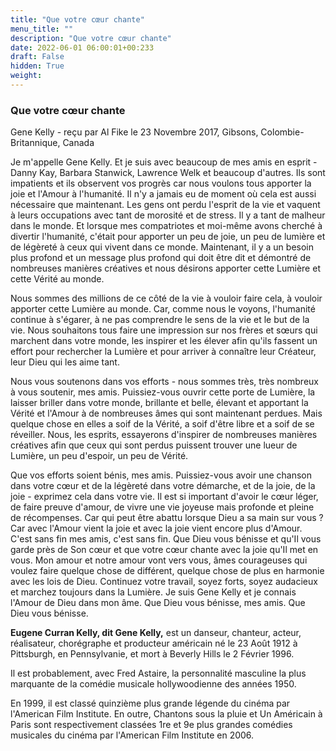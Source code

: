 ```yaml
---
title: "Que votre cœur chante"
menu_title: ""
description: "Que votre cœur chante"
date: 2022-06-01 06:00:01+00:233
draft: False
hidden: True
weight:
---
```

### Que votre cœur chante

Gene Kelly - reçu par Al Fike le 23 Novembre 2017, Gibsons, Colombie-Britannique, Canada

Je m'appelle Gene Kelly. Et je suis avec beaucoup de mes amis en esprit - Danny Kay, Barbara Stanwick, Lawrence Welk et beaucoup d'autres. Ils sont impatients et ils observent vos progrès car nous voulons tous apporter la joie et l'Amour à l'humanité. Il n'y a jamais eu de moment où cela est aussi nécessaire que maintenant. Les gens ont perdu l'esprit de la vie et vaquent à leurs occupations avec tant de morosité et de stress. Il y a tant de malheur dans le monde. Et lorsque mes compatriotes et moi-même avons cherché à divertir l'humanité, c'était pour apporter un peu de joie, un peu de lumière et de légèreté à ceux qui vivent dans ce monde. Maintenant, il y a un besoin plus profond et un message plus profond qui doit être dit et démontré de nombreuses manières créatives et nous désirons apporter cette Lumière et cette Vérité au monde.

Nous sommes des millions de ce côté de la vie à vouloir faire cela, à vouloir apporter cette Lumière au monde. Car, comme nous le voyons, l'humanité continue à s'égarer, à ne pas comprendre le sens de la vie et le but de la vie. Nous souhaitons tous faire une impression sur nos frères et sœurs qui marchent dans votre monde, les inspirer et les élever afin qu'ils fassent un effort pour rechercher la Lumière et pour arriver à connaître leur Créateur, leur Dieu qui les aime tant.

Nous vous soutenons dans vos efforts - nous sommes très, très nombreux à vous soutenir, mes amis. Puissiez-vous ouvrir cette porte de Lumière, la laisser briller dans votre monde, brillante et belle, élevant et apportant la Vérité et l'Amour à de nombreuses âmes qui sont maintenant perdues. Mais quelque chose en elles a soif de la Vérité, a soif d'être libre et a soif de se réveiller. Nous, les esprits, essayerons d'inspirer de nombreuses manières créatives afin que ceux qui sont perdus puissent trouver une lueur de Lumière, un peu d'espoir, un peu de Vérité.

Que vos efforts soient bénis, mes amis. Puissiez-vous avoir une chanson dans votre cœur et de la légèreté dans votre démarche, et de la joie, de la joie - exprimez cela dans votre vie. Il est si important d'avoir le cœur léger, de faire preuve d'amour, de vivre une vie joyeuse mais profonde et pleine de récompenses. Car qui peut être abattu lorsque Dieu a sa main sur vous ? Car avec l'Amour vient la joie et avec la joie vient encore plus d'Amour. C'est sans fin mes amis, c'est sans fin. Que Dieu vous bénisse et qu'Il vous garde près de Son cœur et que votre cœur chante avec la joie qu'Il met en vous. Mon amour et notre amour vont vers vous, âmes courageuses qui voulez faire quelque chose de différent, quelque chose de plus en harmonie avec les lois de Dieu. Continuez votre travail, soyez forts, soyez audacieux et marchez toujours dans la Lumière. Je suis Gene Kelly et je connais l'Amour de Dieu dans mon âme. Que Dieu vous bénisse, mes amis. Que Dieu vous bénisse.

**Eugene Curran Kelly, dit Gene Kelly,** est un danseur, chanteur, acteur, réalisateur, chorégraphe et producteur américain né le 23 Août 1912 à Pittsburgh, en Pennsylvanie, et mort à Beverly Hills le 2 Février 1996.

Il est probablement, avec Fred Astaire, la personnalité masculine la plus marquante de la comédie musicale hollywoodienne des années 1950.

En 1999, il est classé quinzième plus grande légende du cinéma par l'American Film Institute. En outre, Chantons sous la pluie et Un Américain à Paris sont respectivement classées 1re et 9e plus grandes comédies musicales du cinéma par l'American Film Institute en 2006.



